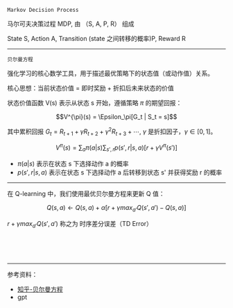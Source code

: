 


`Markov Decision Process`

马尔可夫决策过程 MDP, 由 （S, A, P, R） 组成

State S, Action A, Transition (state 之间转移的概率)P, Reward R



-------------


`贝尔曼方程`

强化学习的核心数学工具，用于描述最优策略下的状态值（或动作值）关系。

核心思想：当前状态价值 = 即时奖励 + 折扣后未来状态的价值


状态价值函数 V(s) 表示从状态 s 开始，遵循策略 $\pi$ 的期望回报：

$$V^{\pi}(s) = \Epsilon_\pi[G_t | S_t = s]$$

其中累积回报 $G_t = R_{t+1} + \gamma R_{t+2} + \gamma^2 R_{t+3} + \cdots$, $\gamma$ 是折扣因子，$\gamma \in [0, 1]$。


$$V^{\pi}(s) = \sum_a\pi(a|s) \sum_{s',r}p(s',r|s,a)[r + \gamma V^{\pi}(s')]$$

- $\pi(a|s)$ 表示在状态 s 下选择动作 a 的概率
- $p(s',r|s,a)$ 表示在状态 s 下选择动作 a 后转移到状态 s' 并获得奖励 r 的概率


-------------

在 Q-learning 中，我们使用最优贝尔曼方程来更新 Q 值：

$$Q(s,a) \leftarrow Q(s,a) + \alpha[r + \gamma max_{a'}Q(s',a') - Q(s,a)]$$

$r + \gamma max_{a'}Q(s',a')$ 称之为 时序差分误差（TD Error）







</br></br></br>

-------------

参考资料：
- [知乎-贝尔曼方程](https://zhuanlan.zhihu.com/p/688029400)
- gpt